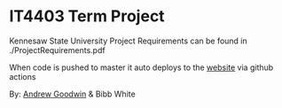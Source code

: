 # IT4403 Term Project
Kennesaw State University
Project Requirements can be found in ./ProjectRequirements.pdf

When code is pushed to master it auto deploys to the [website](https://it4403termproject.azurewebsites.net/) via github actions

By: [Andrew Goodwin](https://github.com/AndrewwwGoodwin/) & Bibb White
